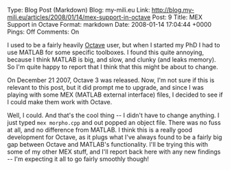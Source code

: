 Type: Blog Post (Markdown)
Blog: my-mili.eu
Link: http://blog.my-mili.eu/articles/2008/01/14/mex-support-in-octave
Post: 9
Title: MEX Support in Octave
Format: markdown
Date: 2008-01-14 17:04:44 +0000
Pings: Off
Comments: On

I used to be a fairly heavily [Octave](http://www.octave.org/ "Octave") user,
but when I started my PhD I had to use MATLAB for some specific toolboxes. I
found this quite annoying, because I think MATLAB is big, and slow, and clunky
(and leaks memory). So I'm quite happy to report that I think that this might
be about to change.

On December 21 2007, Octave 3 was released. Now, I'm not sure if this is
relevant to this post, but it did prompt me to upgrade, and since I was
playing with some MEX (MATLAB external interface) files, I decided to see if I
could make them work with Octave.

Well, I could. And that's the cool thing -- I didn't have to change anything.
I just typed `mex morpho.cpp` and out popped an object file. There was no fuss
at all, and no difference from MATLAB. I think this is a really good
development for Octave, as it plugs what I've always found to be a fairly big
gap between Octave and MATLAB's functionality. I'll be trying this with some
of my other MEX stuff, and I'll report back here with any new findings -- I'm
expecting it all to go fairly smoothly though!
